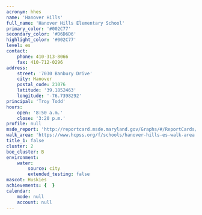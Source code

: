 ```yaml
---
acronym: hhes
name: 'Hanover Hills'
full_name: 'Hanover Hills Elementary School'
primary_color: '#002C77'
secondary_color: '#D6D6D6'
highlight_color: '#002C77'
level: es
contact:
    phone: 410-313-8066
    fax: 410-712-0296
address:
    street: '7030 Banbury Drive'
    city: Hanover
    postal_code: 21076
    latitude: '39.1852463'
    longitude: '-76.7398292'
principal: 'Troy Todd'
hours:
    open: '8:50 a.m.'
    close: '3:20 p.m.'
profile: null
msde_report: 'http://reportcard.msde.maryland.gov/Graphs/#/ReportCards/ReportCardSchool/1//1/13/0111/'
walk_area: 'https://www.hcpss.org/f/schools/hanover-hills-es-walk-area.pdf'
title_1: false
cluster: 2
boe_cluster: B
environment:
    water:
        source: city
        extended_testing: false
mascot: Huskies
achievements: {  }
calendar:
    mode: null
    account: null
---
```

